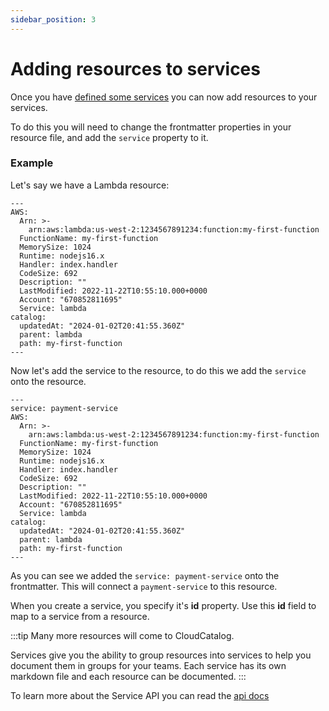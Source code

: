```yaml
---
sidebar_position: 3
---
```


# Adding resources to services

Once you have [defined some services](/docs/overview/guides/services/adding-services) you can now add resources to your services.

To do this you will need to change the frontmatter properties in your resource file, and add the `service` property to it.

### Example

Let's say we have a Lambda resource:

```mdx title="Example: without service"
---
AWS:
  Arn: >-
    arn:aws:lambda:us-west-2:1234567891234:function:my-first-function
  FunctionName: my-first-function
  MemorySize: 1024
  Runtime: nodejs16.x
  Handler: index.handler
  CodeSize: 692
  Description: ""
  LastModified: 2022-11-22T10:55:10.000+0000
  Account: "670852811695"
  Service: lambda
catalog:
  updatedAt: "2024-01-02T20:41:55.360Z"
  parent: lambda
  path: my-first-function
---
```

Now let's add the service to the resource, to do this we add the `service` onto the resource.

```mdx title="Example: without service"
---
service: payment-service
AWS:
  Arn: >-
    arn:aws:lambda:us-west-2:1234567891234:function:my-first-function
  FunctionName: my-first-function
  MemorySize: 1024
  Runtime: nodejs16.x
  Handler: index.handler
  CodeSize: 692
  Description: ""
  LastModified: 2022-11-22T10:55:10.000+0000
  Account: "670852811695"
  Service: lambda
catalog:
  updatedAt: "2024-01-02T20:41:55.360Z"
  parent: lambda
  path: my-first-function
---
```

As you can see we added the `service: payment-service` onto the frontmatter. This will connect a `payment-service` to this resource.

When you create a service, you specify it's **id** property. Use this **id** field to map to a service from a resource.

:::tip
Many more resources will come to CloudCatalog.

Services give you the ability to group resources into services to help you document them in groups for your teams. Each service has its own markdown file and each resource can be documented.
:::

To learn more about the Service API you can read the [api docs](/docs/api/service-front-matter)
